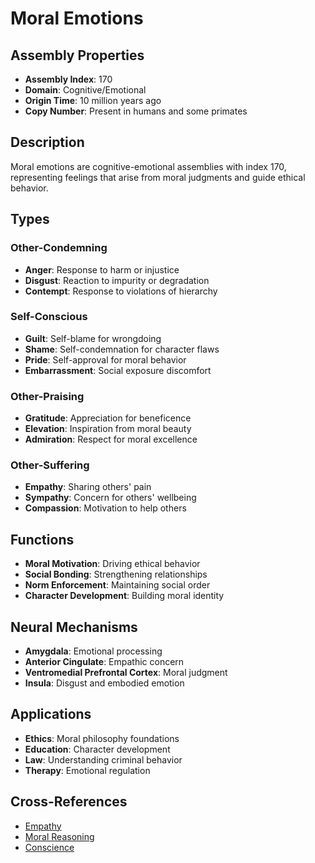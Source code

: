 # Moral Emotions

## Assembly Properties
- **Assembly Index**: 170
- **Domain**: Cognitive/Emotional
- **Origin Time**: 10 million years ago
- **Copy Number**: Present in humans and some primates

## Description

Moral emotions are cognitive-emotional assemblies with index 170, representing feelings that arise from moral judgments and guide ethical behavior.

## Types

### Other-Condemning
- **Anger**: Response to harm or injustice
- **Disgust**: Reaction to impurity or degradation
- **Contempt**: Response to violations of hierarchy

### Self-Conscious
- **Guilt**: Self-blame for wrongdoing
- **Shame**: Self-condemnation for character flaws
- **Pride**: Self-approval for moral behavior
- **Embarrassment**: Social exposure discomfort

### Other-Praising
- **Gratitude**: Appreciation for beneficence
- **Elevation**: Inspiration from moral beauty
- **Admiration**: Respect for moral excellence

### Other-Suffering
- **Empathy**: Sharing others' pain
- **Sympathy**: Concern for others' wellbeing
- **Compassion**: Motivation to help others

## Functions

- **Moral Motivation**: Driving ethical behavior
- **Social Bonding**: Strengthening relationships
- **Norm Enforcement**: Maintaining social order
- **Character Development**: Building moral identity

## Neural Mechanisms

- **Amygdala**: Emotional processing
- **Anterior Cingulate**: Empathic concern
- **Ventromedial Prefrontal Cortex**: Moral judgment
- **Insula**: Disgust and embodied emotion

## Applications

- **Ethics**: Moral philosophy foundations
- **Education**: Character development
- **Law**: Understanding criminal behavior
- **Therapy**: Emotional regulation

## Cross-References

- [Empathy](/domains/cognitive/social_cognition/empathy.md)
- [Moral Reasoning](/domains/cognitive/reasoning/moral_reasoning.md)
- [Conscience](/domains/cognitive/emotions/conscience.md)